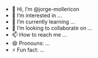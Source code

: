 - 👋 Hi, I’m @jorge-mollericon
- 👀 I’m interested in ...
- 🌱 I’m currently learning ...
- 💞️ I’m looking to collaborate on ...
- 📫 How to reach me ...
- 😄 Pronouns: ...
- ⚡ Fun fact: ...

<!---
jorge-mollericon/jorge-mollericon is a ✨ special ✨ repository because its `README.md` (this file) appears on your GitHub profile.
You can click the Preview link to take a look at your changes.
--->
